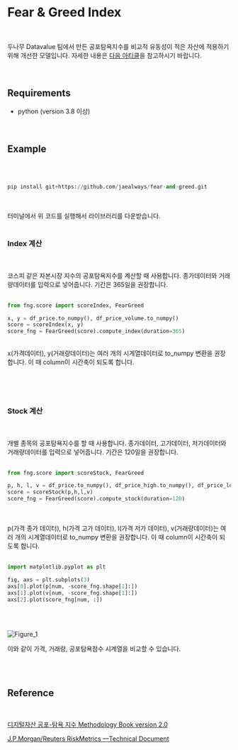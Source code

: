 # Fear & Greed Index
<br/>

두나무 Datavalue 팀에서 만든 공포탐욕지수를 비교적 유동성이 적은 자산에 적용하기 위해 개선한 모델입니다.
자세한 내용은 [다음 아티클](https://jaealways.tistory.com/100?category=977505)을 참고하시기 바랍니다.
<br/><br/><br/>

## Requirements
* python (version 3.8 이상)
<br/><br/><br/>


## Example
<br/><br/>

```python
pip install git+https://github.com/jaealways/fear-and-greed.git
```
<br/><br/>
터미널에서 위 코드를 실행해서 라이브러리를 다운받습니다.
<br/><br/>


### Index 계산
<br/><br/>
코스피 같은 자본시장 지수의 공포탐욕지수를 계산할 때 사용합니다. 종가데이터와 거래량데이터를 입력으로 넣어줍니다. 기간은 365일을 권장합니다.
<br/><br/>

```python
from fng.score import scoreIndex, FearGreed

x, y = df_price.to_numpy(), df_price_volume.to_numpy()
score = scoreIndex(x, y)
score_fng = FearGreed(score).compute_index(duration=365)
```

<br/>
x(가격데이터), y(거래량데이터)는 여러 개의 시계열데이터로 to_numpy 변환을 권장합니다. 이 때 column이 시간축이 되도록 합니다.

<br/><br/><br/>


### Stock 계산
<br/><br/>
개별 종목의 공포탐욕지수를 할 때 사용합니다. 종가데이터, 고가데이터, 저가데이터와 거래량데이터를 입력으로 넣어줍니다. 기간은 120일을 권장합니다.
<br/><br/>

```python
from fng.score import scoreStock, FearGreed

p, h, l, v = df_price.to_numpy(), df_price_high.to_numpy(), df_price_low.to_numpy(), df_price_volume.to_numpy()
score = scoreStock(p,h,l,v)
score_fng = FearGreed(score).compute_stock(duration=120)
```

<br/><br/>
p(가격 종가 데이터), h(가격 고가 데이터), l(가격 저가 데이터), v(거래량데이터)는 여러 개의 시계열데이터로 to_numpy 변환을 권장합니다. 이 때 column이 시간축이 되도록 합니다.
<br/><br/>


```python
import matplotlib.pyplot as plt

fig, axs = plt.subplots(3)
axs[0].plot(p[num, -score_fng.shape[1]:])
axs[1].plot(v[num, -score_fng.shape[1]:])
axs[2].plot(score_fng[num, :])
```

<br/><br/>

![Figure_1](https://user-images.githubusercontent.com/71856506/197672082-cb628989-03ee-405d-a14e-8735b42fbc0d.png)

이와 같이 가격, 거래량, 공포탐욕점수 시계열을 비교할 수 있습니다.

<br/><br/>



## Reference
<br/>

[디지털자산 공포-탐욕 지수 Methodology Book version 2.0](https://datavalue.dunamu.com/static/pdf/%EB%91%90%EB%82%98%EB%AC%B4%20%EB%94%94%EC%A7%80%ED%84%B8%EC%9E%90%EC%82%B0%20%EA%B3%B5%ED%8F%AC-%ED%83%90%EC%9A%95%20%EC%A7%80%EC%88%98%20Methodology%20Book%202.0.pdf)

[J.P.Morgan/Reuters RiskMetrics —Technical Document](https://www.msci.com/documents/10199/5915b101-4206-4ba0-aee2-3449d5c7e95a)
